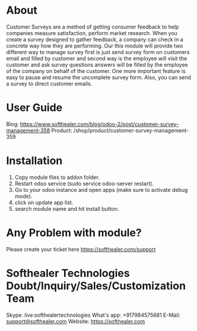 About
============
Customer Surveys are a method of getting consumer feedback to help companies measure satisfaction, perform market research. When you create a survey designed to gather feedback, a company can check in a concrete way how they are performing. Our this module will provide two different way to manage survey first is just send survey form on customers email and filled by customer and second way is the employee will visit the customer and ask survey questions answers will be filled by the employee of the company on behalf of the customer. One more important feature is easy to pause and resume the uncomplete survey form. Also, you can send a survey to direct customer emails.

User Guide
============
Blog: https://www.softhealer.com/blog/odoo-2/post/customer-survey-management-358
Product: /shop/product/customer-survey-management-359

Installation
============
1) Copy module files to addon folder.
2) Restart odoo service (sudo service odoo-server restart).
3) Go to your odoo instance and open apps (make sure to activate debug mode).
4) click on update app list.
5) search module name and hit install button.

Any Problem with module?
=====================================
Please create your ticket here https://softhealer.com/support

Softhealer Technologies Doubt/Inquiry/Sales/Customization Team
=====================================
Skype: live:softhealertechnologies
What's app: +917984575681
E-Mail: support@softhealer.com
Website: https://softhealer.com
